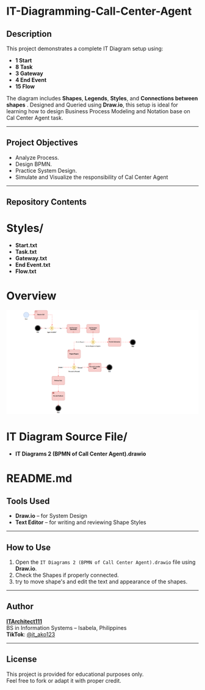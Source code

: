 # IT-Diagramming-Call-Center-Agent

## Description
This project demonstrates a complete IT Diagram setup using:
- **1 Start**
- **8 Task**
- **3 Gateway**
- **4 End Event**
- **15 Flow**

The diagram includes **Shapes**, **Legends**, **Styles**, and **Connections between shapes** . Designed and Queried using **Draw.io**, this setup is ideal for learning how to design Business Process Modeling and Notation base on Cal Center Agent task.

---

## Project Objectives
- Analyze Process.
- Design BPMN.
- Practice System Design.
- Simulate and Visualize the responsibility of Cal Center Agent

---

## Repository Contents

# Styles/
- **Start.txt**
- **Task.txt**
- **Gateway.txt**
- **End Event.txt**
- **Flow.txt**

# Overview 
![Diagram](Overview/IT_Diagram_2.png)

# IT Diagram Source File/
- **IT Diagrams 2 (BPMN of Call Center Agent).drawio**
  
# README.md

## Tools Used
- **Draw.io** – for System Design
- **Text Editor** – for writing and reviewing Shape Styles 

---

## How to Use
1. Open the `IT Diagrams 2 (BPMN of Call Center Agent).drawio` file using **Draw.io**.
2. Check the Shapes if properly connected.
3. try to move shape's and edit the text and appearance of the shapes.


---

## Author
**[ITArchitect111](https://github.com/ITArchitect111)**  
BS in Information Systems – Isabela, Philippines  
**TikTok**: [@it_ako123](https://www.tiktok.com/@it_ako123)

---

## License
This project is provided for educational purposes only.  
Feel free to fork or adapt it with proper credit.
